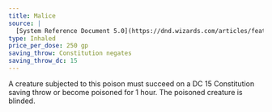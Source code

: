 ```yaml
---
title: Malice
source: |
  [System Reference Document 5.0](https://dnd.wizards.com/articles/features/systems-reference-document-srd)
type: Inhaled
price_per_dose: 250 gp
saving_throw: Constitution negates
saving_throw_dc: 15
---
```


A creature subjected to this poison must succeed on a DC 15 Constitution saving throw or become poisoned for 1 hour. The poisoned creature is blinded.
